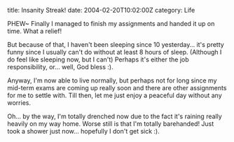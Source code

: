 title: Insanity Streak!
date: 2004-02-20T10:02:00Z
category: Life

PHEW~ Finally I managed to finish my assignments and handed it up on time. What a relief!

But because of that, I haven't been sleeping since 10 yesterday… it's pretty funny since I usually can't do without at least 8 hours of sleep. (Although I do feel like sleeping now, but I can't) Perhaps it's either the job responsibility, or… well, God bless :).

Anyway, I'm now able to live normally, but perhaps not for long since my mid-term exams are coming up really soon and there are other assignments for me to settle with. Till then, let me just enjoy a peaceful day without any worries.

Oh… by the way, I'm totally drenched now due to the fact it's raining really heavily on my way home. Worse still is that I'm totally barehanded! Just took a shower just now… hopefully I don't get sick :).

